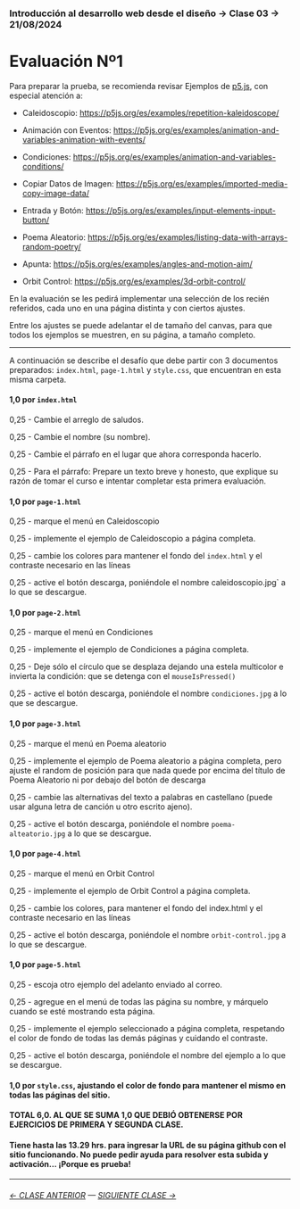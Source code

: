 ### Introducción al desarrollo web desde el diseño → Clase 03 → 21/08/2024

# Evaluación Nº1

Para preparar la prueba, se recomienda revisar Ejemplos de [p5.js](https://p5js.org/es/examples/), con especial atención a:

- Caleidoscopio: https://p5js.org/es/examples/repetition-kaleidoscope/

- Animación con Eventos: https://p5js.org/es/examples/animation-and-variables-animation-with-events/

- Condiciones: https://p5js.org/es/examples/animation-and-variables-conditions/

- Copiar Datos de Imagen: https://p5js.org/es/examples/imported-media-copy-image-data/

- Entrada y Botón: https://p5js.org/es/examples/input-elements-input-button/

- Poema Aleatorio: https://p5js.org/es/examples/listing-data-with-arrays-random-poetry/

- Apunta: https://p5js.org/es/examples/angles-and-motion-aim/

- Orbit Control: https://p5js.org/es/examples/3d-orbit-control/

En la evaluación se les pedirá implementar una selección de los recién referidos, cada uno en una página distinta y con ciertos ajustes.

Entre los ajustes se puede adelantar el de tamaño del canvas, para que todos los ejemplos se muestren, en su página, a tamaño completo.


- - - - - - - 

A continuación se describe el desafío que debe partir con 3 documentos preparados: `index.html`, `page-1.html` y `style.css`, que encuentran en esta misma carpeta.

#### 1,0 por `index.html`

0,25 - Cambie el arreglo de saludos.

0,25 - Cambie el nombre (su nombre). 

0,25 - Cambie el párrafo en el lugar que ahora corresponda hacerlo.

0,25 - Para el párrafo: Prepare un texto breve y honesto, que explique su razón de tomar el curso e intentar completar esta primera evaluación.

#### 1,0 por `page-1.html`

0,25 - marque el menú en Caleidoscopio

0,25 - implemente el ejemplo de Caleidoscopio a página completa.

0,25 - cambie los colores para mantener el fondo del `index.html` y el contraste necesario en las líneas

0,25 - active el botón descarga, poniéndole el nombre caleidoscopio.jpg` a lo que se descargue.

#### 1,0 por `page-2.html`

0,25 - marque el menú en Condiciones

0,25 - implemente el ejemplo de Condiciones a página completa.

0,25 - Deje sólo el círculo que se desplaza dejando una estela multicolor e invierta la condición: que se detenga con el `mouseIsPressed()`

0,25 - active el botón descarga, poniéndole el nombre `condiciones.jpg` a lo que se descargue.

#### 1,0 por `page-3.html`

0,25 - marque el menú en Poema aleatorio

0,25 - implemente el ejemplo de Poema aleatorio a página completa, pero ajuste el random de posición para que nada quede por encima del título de Poema Aleatorio ni por debajo del botón de descarga

0,25 - cambie las alternativas del texto a palabras en castellano (puede usar alguna letra de canción u otro escrito ajeno).

0,25 - active el botón descarga, poniéndole el nombre `poema-alteatorio.jpg` a lo que se descargue.

#### 1,0 por `page-4.html`

0,25 - marque el menú en Orbit Control

0,25 - implemente el ejemplo de Orbit Control a página completa.

0,25 - cambie los colores, para mantener el fondo del index.html y el contraste necesario en las líneas

0,25 - active el botón descarga, poniéndole el nombre `orbit-control.jpg` a lo que se descargue.

#### 1,0 por `page-5.html`

0,25 - escoja otro ejemplo del adelanto enviado al correo.

0,25 - agregue en el menú de todas las página su nombre, y márquelo cuando se esté mostrando esta página.

0,25 - implemente el ejemplo seleccionado a página completa, respetando el color de fondo de todas las demás páginas y cuidando el contraste.

0,25 - active el botón descarga, poniéndole el nombre del ejemplo a lo que se descargue.

#### 1,0 por `style.css`, ajustando el color de fondo para mantener el mismo en todas las páginas del sitio.


#### TOTAL 6,0. AL QUE SE SUMA 1,0 QUE DEBIÓ OBTENERSE POR EJERCICIOS DE PRIMERA Y SEGUNDA CLASE.

#### Tiene hasta las 13.29 hrs. para ingresar la URL de su página github con el sitio funcionando. No puede pedir ayuda para resolver esta subida y activación… ¡Porque es prueba!


- - - - - - - 

###### [← CLASE ANTERIOR](https://github.com/profesorfaco/dno096-2024/tree/main/clase-02) — [SIGUIENTE CLASE →](https://github.com/profesorfaco/dno096-2024/tree/main/clase-04)

